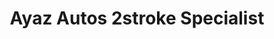 ---
title: "Ayaz Autos 2stroke Specialist"
url: /karachi/ayaz-autos-2stroke-specialist/
shop: shop
---